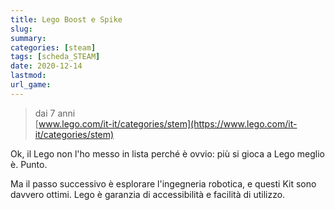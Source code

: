 ```yaml
---
title: Lego Boost e Spike
slug: 
summary: 
categories: [steam]
tags: [scheda_STEAM]
date: 2020-12-14
lastmod: 
url_game: 
---
```

> dai 7 anni  
> [www.lego.com/it-it/categories/stem](https://www.lego.com/it-it/categories/stem)  

Ok, il Lego non l'ho messo in lista perché è ovvio: più si gioca a Lego meglio è. Punto.

Ma il passo successivo è esplorare l'ingegneria robotica, e questi Kit sono davvero ottimi. Lego è garanzia di accessibilità e facilità di utilizzo.


